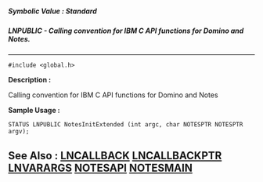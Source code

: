 ##### Symbolic Value : Standard
##### LNPUBLIC - Calling convention for IBM C API functions for Domino and Notes.
---
```
#include <global.h>
```
**Description :**

Calling convention for IBM C API functions for Domino and Notes

**Sample Usage :**
```
STATUS LNPUBLIC NotesInitExtended (int argc, char NOTESPTR NOTESPTR argv);
```
**See Also :**
[LNCALLBACK](/reference/Data/LNCALLBACK)
[LNCALLBACKPTR](/reference/Data/LNCALLBACKPTR)
[LNVARARGS](/reference/Symb/LNVARARGS)
[NOTESAPI](/reference/Data/NOTESAPI)
[NOTESMAIN](/reference/Data/NOTESMAIN)
---
